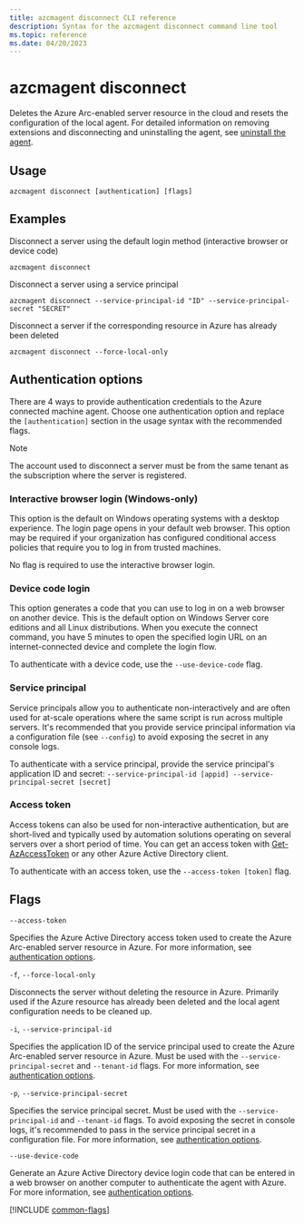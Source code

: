```yaml
---
title: azcmagent disconnect CLI reference
description: Syntax for the azcmagent disconnect command line tool
ms.topic: reference
ms.date: 04/20/2023
---
```


# azcmagent disconnect

Deletes the Azure Arc-enabled server resource in the cloud and resets the configuration of the local agent. For detailed information on removing extensions and disconnecting and uninstalling the agent, see [uninstall the agent](manage-agent.md#uninstall-the-agent).

## Usage

```
azcmagent disconnect [authentication] [flags]
```

## Examples

Disconnect a server using the default login method (interactive browser or device code)

```
azcmagent disconnect
```

Disconnect a server using a service principal
```
azcmagent disconnect --service-principal-id "ID" --service-principal-secret "SECRET"
```

Disconnect a server if the corresponding resource in Azure has already been deleted

```
azcmagent disconnect --force-local-only
```

## Authentication options

There are 4 ways to provide authentication credentials to the Azure connected machine agent. Choose one authentication option and replace the `[authentication]` section in the usage syntax with the recommended flags.

> [!NOTE]
> The account used to disconnect a server must be from the same tenant as the subscription where the server is registered.

### Interactive browser login (Windows-only)

This option is the default on Windows operating systems with a desktop experience. The login page opens in your default web browser. This option may be required if your organization has configured conditional access policies that require you to log in from trusted machines.

No flag is required to use the interactive browser login.

### Device code login

This option generates a code that you can use to log in on a web browser on another device. This is the default option on Windows Server core editions and all Linux distributions. When you execute the connect command, you have 5 minutes to open the specified login URL on an internet-connected device and complete the login flow.

To authenticate with a device code, use the `--use-device-code` flag.

### Service principal

Service principals allow you to authenticate non-interactively and are often used for at-scale operations where the same script is run across multiple servers. It's recommended that you provide service principal information via a configuration file (see `--config`) to avoid exposing the secret in any console logs.

To authenticate with a service principal, provide the service principal's application ID and secret: `--service-principal-id [appid] --service-principal-secret [secret]`

### Access token

Access tokens can also be used for non-interactive authentication, but are short-lived and typically used by automation solutions operating on several servers over a short period of time. You can get an access token with [Get-AzAccessToken](/powershell/module/az.accounts/get-azaccesstoken) or any other Azure Active Directory client.

To authenticate with an access token, use the `--access-token [token]` flag.

## Flags

`--access-token`

Specifies the Azure Active Directory access token used to create the Azure Arc-enabled server resource in Azure. For more information, see [authentication options](#authentication-options).

`-f`, `--force-local-only`

Disconnects the server without deleting the resource in Azure. Primarily used if the Azure resource has already been deleted and the local agent configuration needs to be cleaned up.

`-i`, `--service-principal-id`

Specifies the application ID of the service principal used to create the Azure Arc-enabled server resource in Azure. Must be used with the `--service-principal-secret` and `--tenant-id` flags. For more information, see [authentication options](#authentication-options).

`-p`, `--service-principal-secret`

Specifies the service principal secret. Must be used with the `--service-principal-id` and `--tenant-id` flags. To avoid exposing the secret in console logs, it's recommended to pass in the service principal secret in a configuration file. For more information, see [authentication options](#authentication-options).

`--use-device-code`

Generate an Azure Active Directory device login code that can be entered in a web browser on another computer to authenticate the agent with Azure. For more information, see [authentication options](#authentication-options).

[!INCLUDE [common-flags](includes/azcmagent-common-flags.md)]
